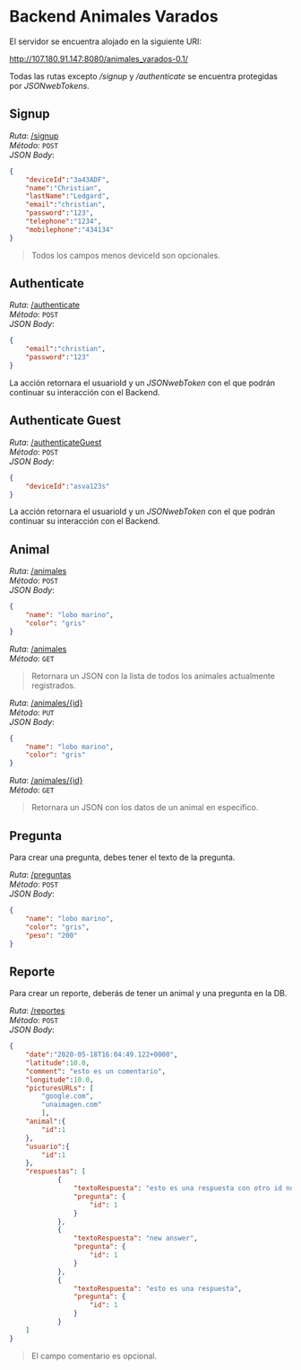 # Backend Animales Varados

El servidor se encuentra alojado en la siguiente URI:

http://107.180.91.147:8080/animales_varados-0.1/

Todas las rutas excepto */signup* y */authenticate* se encuentra protegidas por *JSONwebTokens*.

## Signup

*Ruta*: [/signup](http://107.180.91.147:8080/animales_varados-0.1/signup)  
*Método*: `POST`  
*JSON Body*:  
```JSON
{
	"deviceId":"3a43ADF",
	"name":"Christian",
	"lastName":"Ledgard",
	"email":"christian",
	"password":"123",
	"telephone":"1234",
	"mobilephone":"434134"
}
```

> Todos los campos menos deviceId son opcionales.

## Authenticate

*Ruta*: [/authenticate](http://107.180.91.147:8080/animales_varados-0.1/authenticate)  
*Método*: `POST`  
*JSON Body*:
```JSON
{
	"email":"christian",
	"password":"123"
}
```
La acción retornara el usuarioId y un *JSONwebToken* con el que podrán continuar su interacción con el Backend.

## Authenticate Guest

*Ruta*: [/authenticateGuest](http://107.180.91.147:8080/animales_varados-0.1/authenticateGuest)  
*Método*: `POST`  
*JSON Body*:
```JSON
{
	"deviceId":"asva123s"
}
```
La acción retornara el usuarioId y un *JSONwebToken* con el que podrán continuar su interacción con el Backend.

## Animal

*Ruta*: [/animales](http://107.180.91.147:8080/animales_varados-0.1/animales)  
*Método*: `POST`  
*JSON Body*:
```JSON
{
	"name": "lobo marino",
	"color": "gris"
}
```

*Ruta*: [/animales](http://107.180.91.147:8080/animales_varados-0.1/animales)  
*Método*: `GET`  
> Retornara un JSON con la lista de todos los animales actualmente registrados.

*Ruta*: [/animales/{id}](http://107.180.91.147:8080/animales_varados-0.1/animales/{id})  
*Método*: `PUT`  
*JSON Body*:
```JSON
{
	"name": "lobo marino",
	"color": "gris"
}
```

*Ruta*: [/animales/{id}](http://107.180.91.147:8080/animales_varados-0.1/animales/{id})  
*Método*: `GET`  
> Retornara un JSON con los datos de un animal en especifico.

## Pregunta
Para crear una pregunta, debes tener el texto de la pregunta.

*Ruta*: [/preguntas](http://107.180.91.147:8080/animales_varados-0.1/preguntas)  
*Método*: `POST`  
*JSON Body*:
```JSON
{
	"name": "lobo marino",
	"color": "gris",
	"peso": "200"
}
```

## Reporte
Para crear un reporte, deberás de tener un animal y una pregunta en la DB.

*Ruta*: [/reportes](http://107.180.91.147:8080/animales_varados-0.1/reportes)  
*Método*: `POST`  
*JSON Body*:
```JSON
{
	"date":"2020-05-18T16:04:49.122+0000",
	"latitude":10.0,
	"comment": "esto es un comentario",
	"longitude":10.0,
	"picturesURLs": [
		"google.com",
		"unaimagen.com"
		],
	"animal":{
		"id":1
	},
	"usuario":{
		"id":1
	},
	"respuestas": [
            {
                "textoRespuesta": "esto es una respuesta con otro id nueva",
                "pregunta": {
                    "id": 1
                }
            },
            {
                "textoRespuesta": "new answer",
                "pregunta": {
                    "id": 1
                }
            },
            {
                "textoRespuesta": "esto es una respuesta",
                "pregunta": {
                    "id": 1
                }
            }
    ]
}
```

> El campo comentario es opcional.
